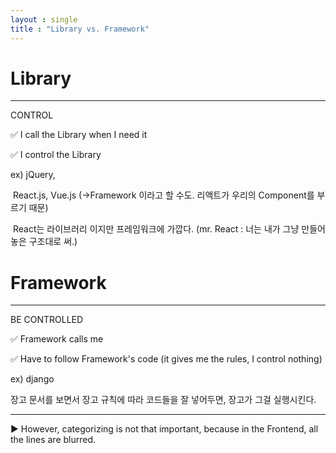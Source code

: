 ```yaml
---
layout : single
title : "Library vs. Framework"
---
```


# Library

***



CONTROL

✅ I call the Library when I need it

✅ I control the Library

ex) jQuery,

​      React.js, Vue.js (→Framework 이라고 할 수도. 리액트가 우리의 Component를 부르기 때문)

​      React는 라이브러리 이지만 프레임워크에 가깝다.  (mr. React : 너는 내가 그냥 만들어 놓은 구조대로 써.)





# Framework

***



BE CONTROLLED

✅ Framework calls me

✅ Have to follow Framework's code (it gives me the rules, I control nothing)

ex) django

장고 문서를 보면서 장고 규칙에 따라 코드들을 잘 넣어두면, 장고가 그걸 실행시킨다.





***





▶️ However, categorizing is not that important, because in the Frontend, all the lines are blurred.
